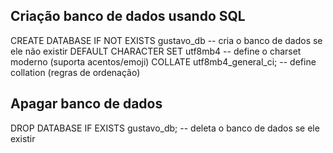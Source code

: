##  Criação banco de dados usando SQL

CREATE DATABASE IF NOT EXISTS gustavo_db -- cria o banco de dados se ele não existir 
	DEFAULT CHARACTER SET utf8mb4 -- define o charset moderno (suporta acentos/emoji)
    COLLATE utf8mb4_general_ci; -- define collation (regras de ordenação)

## Apagar banco de dados    

DROP DATABASE IF EXISTS gustavo_db; -- deleta o banco de dados se ele existir


